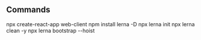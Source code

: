 ## Commands
npx create-react-app web-client
npm install lerna -D
npx lerna init
npx lerna clean -y
npx lerna bootstrap --hoist